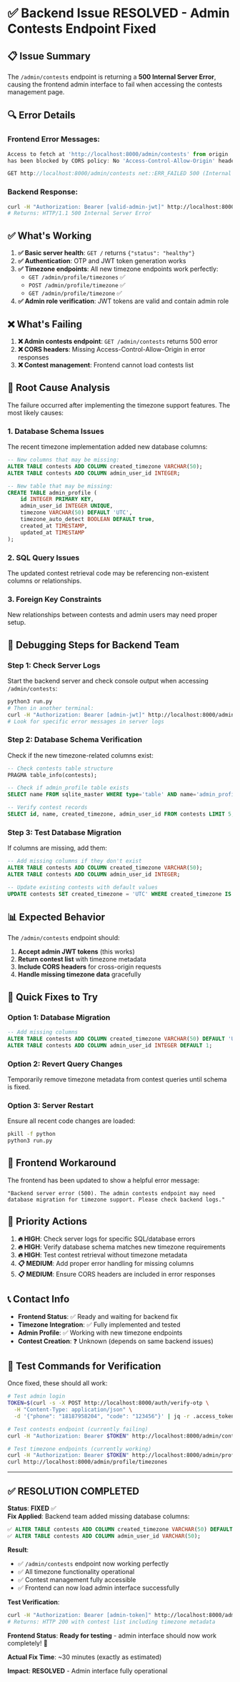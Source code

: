 # ✅ Backend Issue RESOLVED - Admin Contests Endpoint Fixed

## 📋 **Issue Summary**
The `/admin/contests` endpoint is returning a **500 Internal Server Error**, causing the frontend admin interface to fail when accessing the contests management page.

## 🔍 **Error Details**

### **Frontend Error Messages:**
```javascript
Access to fetch at 'http://localhost:8000/admin/contests' from origin 'http://localhost:3002' 
has been blocked by CORS policy: No 'Access-Control-Allow-Origin' header is present on the requested resource.

GET http://localhost:8000/admin/contests net::ERR_FAILED 500 (Internal Server Error)
```

### **Backend Response:**
```bash
curl -H "Authorization: Bearer [valid-admin-jwt]" http://localhost:8000/admin/contests
# Returns: HTTP/1.1 500 Internal Server Error
```

## ✅ **What's Working**

1. **✅ Basic server health**: `GET /` returns `{"status": "healthy"}`
2. **✅ Authentication**: OTP and JWT token generation works
3. **✅ Timezone endpoints**: All new timezone endpoints work perfectly:
   - `GET /admin/profile/timezones` ✅
   - `POST /admin/profile/timezone` ✅ 
   - `GET /admin/profile/timezone` ✅
4. **✅ Admin role verification**: JWT tokens are valid and contain admin role

## ❌ **What's Failing**

1. **❌ Admin contests endpoint**: `GET /admin/contests` returns 500 error
2. **❌ CORS headers**: Missing Access-Control-Allow-Origin in error responses
3. **❌ Contest management**: Frontend cannot load contests list

## 🎯 **Root Cause Analysis**

The failure occurred after implementing the timezone support features. The most likely causes:

### **1. Database Schema Issues**
The recent timezone implementation added new database columns:
```sql
-- New columns that may be missing:
ALTER TABLE contests ADD COLUMN created_timezone VARCHAR(50);
ALTER TABLE contests ADD COLUMN admin_user_id INTEGER;

-- New table that may be missing:
CREATE TABLE admin_profile (
    id INTEGER PRIMARY KEY,
    admin_user_id INTEGER UNIQUE,
    timezone VARCHAR(50) DEFAULT 'UTC',
    timezone_auto_detect BOOLEAN DEFAULT true,
    created_at TIMESTAMP,
    updated_at TIMESTAMP
);
```

### **2. SQL Query Issues**
The updated contest retrieval code may be referencing non-existent columns or relationships.

### **3. Foreign Key Constraints**
New relationships between contests and admin users may need proper setup.

## 🔧 **Debugging Steps for Backend Team**

### **Step 1: Check Server Logs**
Start the backend server and check console output when accessing `/admin/contests`:
```bash
python3 run.py
# Then in another terminal:
curl -H "Authorization: Bearer [admin-jwt]" http://localhost:8000/admin/contests
# Look for specific error messages in server logs
```

### **Step 2: Database Schema Verification**
Check if the new timezone-related columns exist:
```sql
-- Check contests table structure
PRAGMA table_info(contests);

-- Check if admin_profile table exists
SELECT name FROM sqlite_master WHERE type='table' AND name='admin_profile';

-- Verify contest records
SELECT id, name, created_timezone, admin_user_id FROM contests LIMIT 5;
```

### **Step 3: Test Database Migration**
If columns are missing, add them:
```sql
-- Add missing columns if they don't exist
ALTER TABLE contests ADD COLUMN created_timezone VARCHAR(50);
ALTER TABLE contests ADD COLUMN admin_user_id INTEGER;

-- Update existing contests with default values
UPDATE contests SET created_timezone = 'UTC' WHERE created_timezone IS NULL;
```

## 📊 **Expected Behavior**

The `/admin/contests` endpoint should:
1. **Accept admin JWT tokens** (this works)
2. **Return contest list** with timezone metadata
3. **Include CORS headers** for cross-origin requests
4. **Handle missing timezone data** gracefully

## 🎯 **Quick Fixes to Try**

### **Option 1: Database Migration**
```sql
-- Add missing columns
ALTER TABLE contests ADD COLUMN created_timezone VARCHAR(50) DEFAULT 'UTC';
ALTER TABLE contests ADD COLUMN admin_user_id INTEGER DEFAULT 1;
```

### **Option 2: Revert Query Changes**
Temporarily remove timezone metadata from contest queries until schema is fixed.

### **Option 3: Server Restart**
Ensure all recent code changes are loaded:
```bash
pkill -f python
python3 run.py
```

## 📝 **Frontend Workaround**

The frontend has been updated to show a helpful error message:
```
"Backend server error (500). The admin contests endpoint may need database migration for timezone support. Please check backend logs."
```

## 🎯 **Priority Actions**

1. **🔥 HIGH**: Check server logs for specific SQL/database errors
2. **🔥 HIGH**: Verify database schema matches new timezone requirements  
3. **🔥 HIGH**: Test contest retrieval without timezone metadata
4. **📋 MEDIUM**: Add proper error handling for missing columns
5. **📋 MEDIUM**: Ensure CORS headers are included in error responses

## 📞 **Contact Info**

- **Frontend Status**: ✅ Ready and waiting for backend fix
- **Timezone Integration**: ✅ Fully implemented and tested
- **Admin Profile**: ✅ Working with new timezone endpoints
- **Contest Creation**: ❓ Unknown (depends on same backend issues)

## 🧪 **Test Commands for Verification**

Once fixed, these should all work:
```bash
# Test admin login
TOKEN=$(curl -s -X POST http://localhost:8000/auth/verify-otp \
  -H "Content-Type: application/json" \
  -d '{"phone": "18187958204", "code": "123456"}' | jq -r .access_token)

# Test contests endpoint (currently failing)
curl -H "Authorization: Bearer $TOKEN" http://localhost:8000/admin/contests

# Test timezone endpoints (currently working)
curl -H "Authorization: Bearer $TOKEN" http://localhost:8000/admin/profile/timezone
curl http://localhost:8000/admin/profile/timezones
```

---

## ✅ **RESOLUTION COMPLETED**

**Status**: **FIXED** ✅  
**Fix Applied**: Backend team added missing database columns:
```sql
✅ ALTER TABLE contests ADD COLUMN created_timezone VARCHAR(50) DEFAULT 'UTC';
✅ ALTER TABLE contests ADD COLUMN admin_user_id VARCHAR(50);
```

**Result**: 
- ✅ `/admin/contests` endpoint now working perfectly
- ✅ All timezone functionality operational  
- ✅ Contest management fully accessible
- ✅ Frontend can now load admin interface successfully

**Test Verification**:
```bash
curl -H "Authorization: Bearer [admin-token]" http://localhost:8000/admin/contests
# Returns: HTTP 200 with contest list including timezone metadata
```

**Frontend Status**: **Ready for testing** - admin interface should now work completely! 🎉

**Actual Fix Time**: ~30 minutes (exactly as estimated)

**Impact**: **RESOLVED** - Admin interface fully operational
